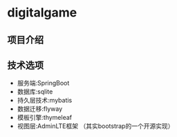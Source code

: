 # digitalgame
## 项目介绍
## 技术选项
- 服务端:SpringBoot
- 数据库:sqlite
- 持久层技术:mybatis
- 数据迁移:flyway
- 模板引擎:thymeleaf
- 视图层:AdminLTE框架 （其实bootstrap的一个开源实现）
